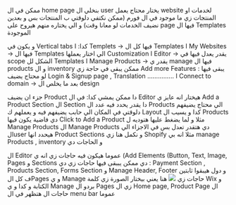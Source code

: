 ممكن في ال home page بنخلي ال user  يختار محتاج يعمل website لخدمات او المنتجات زي ما موجود في ال فورم (ممكن نكتفي دلوقتي ب المنتجات بس و بعدين نضيف الخدمات لو معانا وقت) 
و الي يختاره منهم هيروح على page فيها ال Templates الموجودة 

و يكون في Vertical tabs كدا:
ا Templets -> فيها كل ال Templates
ا My Websites  -> فيها ال Templates الي اختار يعملها Customization
ا Editor -> يقدر يعدل فيها في scope الشكل لل Templates 
ا Manage Products -> يقدر ي manage  فيها ال products و ال inventory 
ممكن يبقى في حاجة زي Add more Features : يبقى فيها لو محتاج يضيف Login & Signup page , Translation ...............
ا Connect to domain -> بعد ما يخلص ال  design 

جزء ان يضيف Product دا ممكن يمشي كدا:
في ال Editor هيختار انه عايز ي Add a Product Section
ال Section دا يقدر يحدد فيه عدد ال Products الي محتاج يضيفهم دلوقتي في المكان الي حابب يضيفهم فيه و يعملهم ك Layout كدا و يسيب ال Products  دي فاضية يكون فيها Click to Add a Product مثلا و لما يضغط عليها هتوديه ل Manage Products 
ال Manage Products دي هتقدر تعدل بس في الاجزاء الي الuser هيحدد انها Product Sections 
و نكمل هنا زي Shopify مثلا انه بي manage Products , inventory و الحاجات دي

ال Editor عموما هيكون فيه حاجات زي انه 
ي (Add Elements (Button, Text, Image, Pages
و  Sections دي ممكن يببقى فيها حاجات زي دي : Payment Section , Products Section, Forms Section 
و Manage Header, Footer و دول هيبقوا ثابتين ف كل الPages 
و ي Manage حاجات زي ![](attachment/aa2fb6a19a7c6724d326c31227cf6167.png)   هنا يعني بيختار الصورة زي كلمة Wix  و الكتابة و كدا
و ي Manage بردو ال Pages زي ال Home page, Product Page ال حاجات ال هتظهر في ال menu bar عموما 






